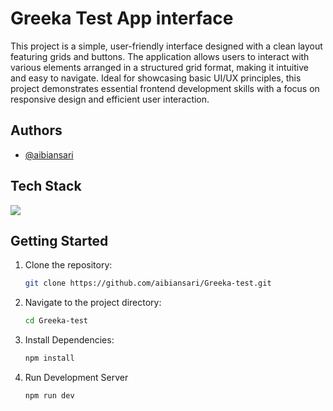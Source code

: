 
# Greeka Test App interface

This project is a simple, user-friendly interface designed with a clean layout featuring grids and buttons. The application allows users to interact with various elements arranged in a structured grid format, making it intuitive and easy to navigate. Ideal for showcasing basic UI/UX principles, this project demonstrates essential frontend development skills with a focus on responsive design and efficient user interaction.
## Authors

- [@aibiansari](https://www.github.com/aibiansari)


## Tech Stack

<img src="https://skillicons.dev/icons?i=react,tailwind,html,css,next,vscode,git,typescript,github,ps" />


## Getting Started

1. Clone the repository:
   ```bash
   git clone https://github.com/aibiansari/Greeka-test.git

2. Navigate to the project directory:
   ```bash
   cd Greeka-test
   
3. Install Dependencies:
   ```bash
   npm install

4. Run Development Server
   ```bash
   npm run dev
